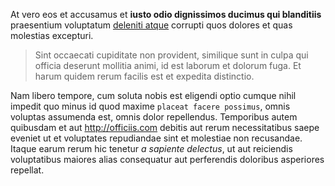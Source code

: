 At vero eos et accusamus et **iusto odio dignissimos ducimus qui blanditiis** praesentium
voluptatum [deleniti atque](http://test.com) corrupti quos dolores et quas molestias excepturi.

>   Sint occaecati cupiditate non provident, similique sunt in culpa qui officia deserunt
    mollitia animi, id est laborum et dolorum fuga. Et harum quidem rerum facilis est et
    expedita distinctio.

Nam libero tempore, cum soluta nobis est eligendi optio cumque nihil impedit quo minus id
quod maxime `placeat facere possimus`, omnis voluptas assumenda est, omnis dolor repellendus.
Temporibus autem quibusdam et aut <http://officiis.com> debitis aut rerum necessitatibus 
saepe eveniet ut et voluptates repudiandae sint et molestiae non recusandae. Itaque earum 
rerum hic tenetur _a sapiente delectus_, ut aut reiciendis voluptatibus maiores alias 
consequatur aut perferendis doloribus asperiores repellat.
